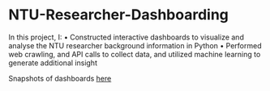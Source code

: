 # NTU-Researcher-Dashboarding

In this project, I:
• Constructed interactive dashboards to visualize and analyse the NTU researcher background information in Python
• Performed web crawling, and API calls to collect data, and utilized machine learning to generate additional insight

Snapshots of dashboards [here](https://github.com/chingfhen/NTU-Researcher-Dashboarding/blob/main/Report%20-%20NTU%20Researcher%20Dashboarding.pdf)

